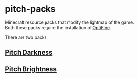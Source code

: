 # pitch-packs
Minecraft resource packs that modify the lightmap of the game.  
Both these packs require the installation of [OptiFine](https://optifine.net).

There are two packs.
## [Pitch Darkness](DARKNESS.md)
## [Pitch Brightness](BRIGHTNESS.md)
